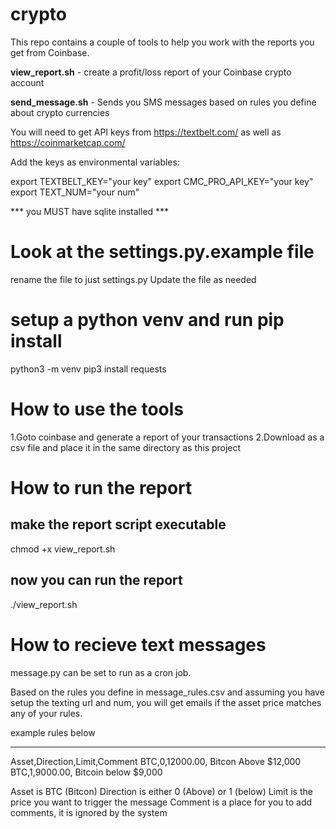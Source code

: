# crypto

This repo contains a couple of tools to help you work with the reports you get from Coinbase.

**view_report.sh** - create a profit/loss report of your Coinbase crypto account

**send_message.sh** - Sends you SMS messages based on rules you define about crypto currencies

You will need to get API keys from <https://textbelt.com/>
as well as <https://coinmarketcap.com/>

Add the keys as environmental variables:

export TEXTBELT_KEY="your key"
export CMC_PRO_API_KEY="your key"
export TEXT_NUM="your num"

*** you MUST have sqlite installed ***

# Look at the settings.py.example file
rename the file to just settings.py
Update the file as needed

# setup a python venv and run pip install 
python3 -m venv <name of your venv>
pip3 install requests

# How to use the tools

1.Goto coinbase and generate a report of your transactions
2.Download as a csv file and place it in the same directory as this project

# How to run the report

## make the report script executable
chmod +x view_report.sh

## now you can run the report 
./view_report.sh

# How to recieve text messages
message.py can be set to run as a cron job. 

Based on the rules you define in message_rules.csv and assuming you have setup the texting url and num, you will get
emails if the asset price matches any of your rules. 

example rules below

---------------------------
Asset,Direction,Limit,Comment
BTC,0,12000.00, Bitcon Above $12,000
BTC,1,9000.00, Bitcoin below $9,000

Asset is BTC (Bitcon)
Direction is either 0 (Above) or 1 (below)
Limit is the price you want to trigger the message
Comment is a place for you to add comments, it is ignored by the system

